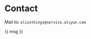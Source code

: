 # Contact

Mail to: `aliosthings@service.aliyun.com`

<div>{{ msg }}</div>

<script>
  new Vue({
    el: '#main',
    data: {
      msg: 'Stay hungry, stay foolish!'
    }
  })
</script>
